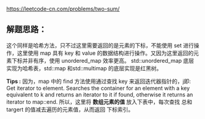 https://leetcode-cn.com/problems/two-sum/
## 解题思路：
这个同样是哈希方法，只不过这里需要返回的是元素的下标，不能使用 set 进行操作，这里使用 map 具有 key 和 value 的数据结构进行操作。又因为这里返回的元素下标并非有序，使用 unordered_map 效率更高。
std::unordered_map 底层实现为哈希表，std::map 和std::multimap 的底层实现是红黑树。

**Tips :**
因为，map 中的 find 方法使用通过查找 key 来返回迭代器指针的，j即: Get iterator to element. Searches the container for an element with a key equivalent to k and returns an iterator to it if found, otherwise it returns an iterator to map::end.
所以，这里将 **数组元素的值** 放入下表中，每次查找 总和 targert 的值减去遍历的元素值，从而返回 下标索引。
